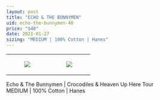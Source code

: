 ```yaml
---
layout: post
title: "ECHO & THE BUNNYMEN"
uid: echo-the-bunnymen-40
price: "$40"
date: 2021-01-27
sizing: "MEDIUM | 100% Cotton | Hanes"
---
```




<table style="width:100%;"><tr><td style="vertical-align:top;">
      <figure class="tmblr-full" data-orig-height="2048" data-orig-width="1365" data-orig-src="https://concertshirts.netlify.app/shirts/0047/0047-01.jpg"><img src="https://64.media.tumblr.com/6a8515f35cb39fa5455ba50d8d06373c/c364faf2b15dd986-73/s540x810/fc7d3babce99eed0c3a6875d6401d5693cd3a9e1.jpg" data-orig-height="2048" data-orig-width="1365" data-orig-src="https://concertshirts.netlify.app/shirts/0047/0047-01.jpg"/></figure></td>
    <td style="vertical-align:top;">
      <figure class="tmblr-full" data-orig-height="2048" data-orig-width="1365" data-orig-src="https://concertshirts.netlify.app/shirts/0047/0047-02.jpg"><img src="https://64.media.tumblr.com/2700f2e95081f3e722c1cadc9af26b23/c364faf2b15dd986-82/s540x810/c00dbc80a97ae86dd9bc71e6507f8d215a991921.jpg" data-orig-height="2048" data-orig-width="1365" data-orig-src="https://concertshirts.netlify.app/shirts/0047/0047-02.jpg"/></figure></td>
  </tr></table><p>
  Echo &amp; The Bunnymen | Crocodiles &amp; Heaven Up Here Tour<br/>MEDIUM | 100% Cotton | Hanes
</p>
